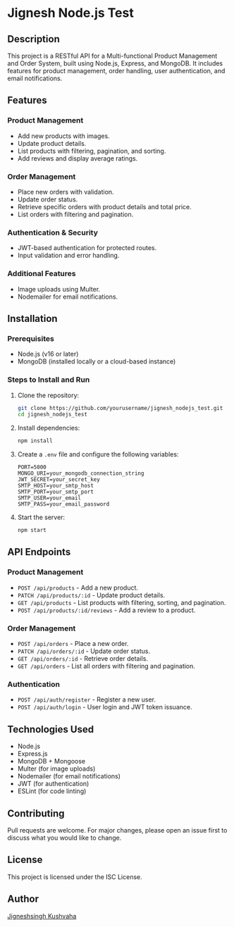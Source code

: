 # Jignesh Node.js Test

## Description

This project is a RESTful API for a Multi-functional Product Management and Order System, built using Node.js, Express, and MongoDB. It includes features for product management, order handling, user authentication, and email notifications.

## Features

### **Product Management**

- Add new products with images.
- Update product details.
- List products with filtering, pagination, and sorting.
- Add reviews and display average ratings.

### **Order Management**

- Place new orders with validation.
- Update order status.
- Retrieve specific orders with product details and total price.
- List orders with filtering and pagination.

### **Authentication & Security**

- JWT-based authentication for protected routes.
- Input validation and error handling.

### **Additional Features**

- Image uploads using Multer.
- Nodemailer for email notifications.

## Installation

### **Prerequisites**

- Node.js (v16 or later)
- MongoDB (installed locally or a cloud-based instance)

### **Steps to Install and Run**

1. Clone the repository:

   ```sh
   git clone https://github.com/yourusername/jignesh_nodejs_test.git
   cd jignesh_nodejs_test
   ```

2. Install dependencies:

   ```sh
   npm install
   ```

3. Create a `.env` file and configure the following variables:

   ```env
   PORT=5000
   MONGO_URI=your_mongodb_connection_string
   JWT_SECRET=your_secret_key
   SMTP_HOST=your_smtp_host
   SMTP_PORT=your_smtp_port
   SMTP_USER=your_email
   SMTP_PASS=your_email_password
   ```

4. Start the server:
   ```sh
   npm start
   ```

## API Endpoints

### **Product Management**

- `POST /api/products` - Add a new product.
- `PATCH /api/products/:id` - Update product details.
- `GET /api/products` - List products with filtering, sorting, and pagination.
- `POST /api/products/:id/reviews` - Add a review to a product.

### **Order Management**

- `POST /api/orders` - Place a new order.
- `PATCH /api/orders/:id` - Update order status.
- `GET /api/orders/:id` - Retrieve order details.
- `GET /api/orders` - List all orders with filtering and pagination.

### **Authentication**

- `POST /api/auth/register` - Register a new user.
- `POST /api/auth/login` - User login and JWT token issuance.

## Technologies Used

- Node.js
- Express.js
- MongoDB + Mongoose
- Multer (for image uploads)
- Nodemailer (for email notifications)
- JWT (for authentication)
- ESLint (for code linting)

## Contributing

Pull requests are welcome. For major changes, please open an issue first to discuss what you would like to change.

## License

This project is licensed under the ISC License.

## Author

[Jigneshsingh Kushvaha](https://github.com/Jigneshsingh-growexxer)
